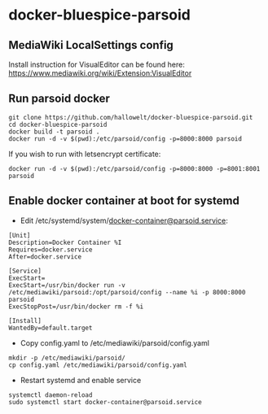 # docker-bluespice-parsoid

## MediaWiki LocalSettings config
Install instruction for VisualEditor can be found here: https://www.mediawiki.org/wiki/Extension:VisualEditor

## Run parsoid docker
```
git clone https://github.com/hallowelt/docker-bluespice-parsoid.git
cd docker-bluespice-parsoid
docker build -t parsoid .
docker run -d -v $(pwd):/etc/parsoid/config -p=8000:8000 parsoid
```
If you wish to run with letsencrypt certificate:
````
docker run -d -v $(pwd):/etc/parsoid/config -p=8000:8000 -p=8001:8001 parsoid
````

## Enable docker container at boot for systemd

* Edit /etc/systemd/system/docker-container@parsoid.service:
```
[Unit]
Description=Docker Container %I
Requires=docker.service
After=docker.service

[Service]
ExecStart=
ExecStart=/usr/bin/docker run -v /etc/mediawiki/parsoid:/opt/parsoid/config --name %i -p 8000:8000 parsoid
ExecStopPost=/usr/bin/docker rm -f %i

[Install]
WantedBy=default.target
```
* Copy config.yaml to /etc/mediawiki/parsoid/config.yaml
```
mkdir -p /etc/mediawiki/parsoid/
cp config.yaml /etc/mediawiki/parsoid/config.yaml
```
* Restart systemd and enable service
```
systemctl daemon-reload
sudo systemctl start docker-container@parsoid.service
```


